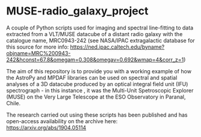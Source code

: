 # MUSE-radio_galaxy_project
A couple of Python scripts used for imaging and spectral line-fitting to data extracted from a VLT/MUSE datacube of a distant radio galaxy with the catalogue name, MRC0943-242 (see NASA/IPAC extragalactic database for this source for more info: https://ned.ipac.caltech.edu/byname?objname=MRC%200943-242&hconst=67.8&omegam=0.308&omegav=0.692&wmap=4&corr_z=1)

The aim of this repository is to provide you with a working example of how the AstroPy and MPDAF libraries can be used on spectral and spatial analyses of a 3D datacube produced by an optical integral field unit (IFU) spectrograph - in this instance , it was the Multi-Unit Spetroscopic Explorer (MUSE) on the Very Large Telescope at the ESO Observatory in Paranal, Chile. 

The research carried out using these scripts has been published and has open-access availability on the archive here: https://arxiv.org/abs/1904.05114
